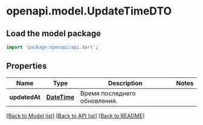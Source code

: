 # openapi.model.UpdateTimeDTO

## Load the model package
```dart
import 'package:openapi/api.dart';
```

## Properties
Name | Type | Description | Notes
------------ | ------------- | ------------- | -------------
**updatedAt** | [**DateTime**](DateTime.md) | Время последнего обновления. | 

[[Back to Model list]](../README.md#documentation-for-models) [[Back to API list]](../README.md#documentation-for-api-endpoints) [[Back to README]](../README.md)


